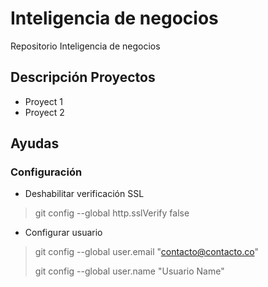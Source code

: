 # Inteligencia de negocios
Repositorio Inteligencia de negocios

## Descripción Proyectos
- Proyect 1
- Proyect 2

## Ayudas
### Configuración

- Deshabilitar verificación SSL
> git config --global http.sslVerify false
- Configurar usuario
> git config --global user.email "contacto@contacto.co"
>
> git config --global user.name "Usuario Name"